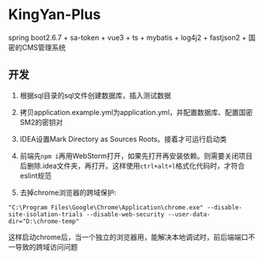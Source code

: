 # KingYan-Plus

spring boot2.6.7 + sa-token + vue3 + ts + mybatis + log4j2 + fastjson2 + 国密的CMS管理系统



## 开发

1. 根据sql目录的sql文件创建数据库，插入测试数据
2. 拷贝application.example.yml为application.yml，并配置数据库、配置国密SM2的密钥对
3. IDEA设置Mark Directory as Sources Roots。接着才可运行启动类
3. 前端先`npm i`再用WebStorm打开，如果先打开再安装依赖。则需要关闭项目后删除.idea文件夹，再打开。这样使用`ctrl+alt+l`格式化代码时，才符合eslint规范

5. 去掉chrome浏览器的跨域保护:

```
"C:\Program Files\Google\Chrome\Application\chrome.exe" --disable-site-isolation-trials --disable-web-security --user-data-dir="D:\chrome-temp"
```

这样启动chrome后，当一个独立的浏览器用，能解决本地调试时，前后端端口不一导致的跨域访问问题



